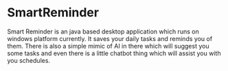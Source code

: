 # SmartReminder
Smart Reminder is an java based desktop application which runs on windows platform currently. It saves your daily tasks and reminds you of them. There is also a simple mimic of AI in there which will suggest you some tasks and even there is a little chatbot thing which will assist you with you schedules.
